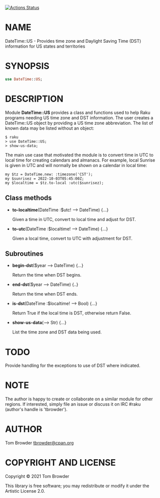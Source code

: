 [![Actions Status](https://github.com/tbrowder/DateTime-US/workflows/test/badge.svg)](https://github.com/tbrowder/DateTime-US/actions)

NAME
====

DateTime::US - Provides time zone and Daylight Saving Time (DST) information for US states and territories

SYNOPSIS
========

```raku
use DateTime::US;
```

DESCRIPTION
===========

Module **DateTime::US** provides a class and functions used to help Raku programs needing US time zone and DST information. The user creates a DateTime::US object by providing a US time zone abbreviation. The list of known data may be listed without an object:

    $ raku
    > use DateTime::US;
    > show-us-data;

The main use case that motivated the module is to convert time in UTC to local time for creating calendars and almanacs. For example, local Sunrise is given in UTC and will normally be shown on a calendar in local time:

    my $tz = DateTime.new: :timezone('CST');
    my $sunrisez = 2022-10-03T05:45:00Z;
    my $localtime = $tz.to-local :utc($sunrisez);

Class methods
-------------

  * **to-localtime**(DateTime :$utc! --> DateTime) {...}

    Given a time in UTC, convert to local time and adjust for DST.

  * **to-utc**(DateTime :$localtime! --> DateTime) {...}

    Given a local time, convert to UTC with adjustment for DST.

Subroutines
-----------

  * **begin-dst**($year --> DateTime) {...}

    Return the time when DST begins.

  * **end-dst**($year --> DateTime) {..}

    Return the time when DST ends.

  * **is-dst**(DateTime :$localtime! --> Bool) {...}

    Return True if the local time is DST, otherwise return False.

  * **show-us-data**(--> Str) {...}

    List the time zone and DST data being used.

TODO
====

Provide handling for the exceptions to use of DST where indicated.

NOTE
====

The author is happy to create or collaborate on a similar module for other regions. If interested, simply file an issue or discuss it on IRC #raku (author's handle is 'tbrowder').

AUTHOR
======

Tom Browder <tbrowder@cpan.org>

COPYRIGHT AND LICENSE
=====================

Copyright © 2021 Tom Browder

This library is free software; you may redistribute or modify it under the Artistic License 2.0.

